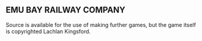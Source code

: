 EMU BAY RAILWAY COMPANY
-----------------------

Source is available for the use of making further games, but the game itself is copyrighted Lachlan Kingsford.